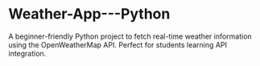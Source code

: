 # Weather-App---Python
A beginner-friendly Python project to fetch real-time weather information using the OpenWeatherMap API. Perfect for students learning API integration.
